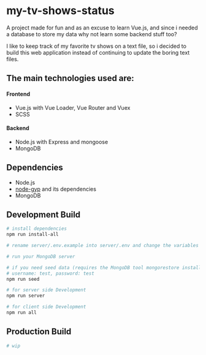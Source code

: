 # my-tv-shows-status

A project made for fun and as an excuse to learn Vue.js, and since i needed a database to store my data why not learn some backend stuff too?

I like to keep track of my favorite tv shows on a text file, so i decided to build this web application instead of continuing to update the boring text files.

## The main technologies used are:

#### Frontend

- Vue.js with Vue Loader, Vue Router and Vuex
- SCSS

#### Backend

- Node.js with Express and mongoose
- MongoDB

## Dependencies

- Node.js
- [node-gyp](https://github.com/nodejs/node-gyp) and its dependencies
- MongoDB

## Development Build

```bash
# install dependencies
npm run install-all

# rename server/.env.example into server/.env and change the variables

# run your MongoDB server

# if you need seed data (requires the MongoDB tool mongorestore installed on your machine)
# username: test, password: test
npm run seed

# for server side Development
npm run server

# for client side Development
npm run all
```

## Production Build

```bash
# wip
```
